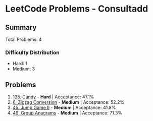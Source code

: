 # LeetCode Problems - Consultadd

## Summary
Total Problems: 4

### Difficulty Distribution

- Hard: 1
- Medium: 3

## Problems

1. [135. Candy](https://leetcode.com/problems/candy/) - **Hard** | Acceptance: 47.1%
2. [6. Zigzag Conversion](https://leetcode.com/problems/zigzag-conversion/) - **Medium** | Acceptance: 52.2%
3. [45. Jump Game II](https://leetcode.com/problems/jump-game-ii/) - **Medium** | Acceptance: 41.8%
4. [49. Group Anagrams](https://leetcode.com/problems/group-anagrams/) - **Medium** | Acceptance: 71.3%